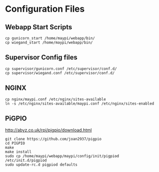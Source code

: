 # Configuration Files

## Webapp Start Scripts
```
cp gunicorn_start /home/maypi/webapp/bin/
cp wiegand_start /home/maypi/webapp/bin/
```

## Supervisor Config files
```
cp supervisor/gunicorn.conf /etc/supervisor/conf.d/
cp supervisor/wiegand.conf /etc/supervisor/conf.d/
```

## NGINX
```
cp nginx/maypi.conf /etc/nginx/sites-available
ln -s /etc/nginx/sites-available/maypi.conf /etc/nginx/sites-enabled
```

## PiGPIO
http://abyz.co.uk/rpi/pigpio/download.html
```
git clone https://github.com/joan2937/pigpio
cd PIGPIO
make
make install
sudo cp /home/maypi/webapp/maypi/config/init/pigpiod /etc/init.d/pigpiod
sudo update-rc.d pigpiod defaults
```